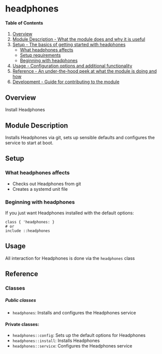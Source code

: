 # headphones

#### Table of Contents

1. [Overview](#overview)
2. [Module Description - What the module does and why it is useful](#module-description)
3. [Setup - The basics of getting started with headphones](#setup)
    * [What headphones affects](#what-headphones-affects)
    * [Setup requirements](#setup-requirements)
    * [Beginning with headphones](#beginning-with-headphones)
4. [Usage - Configuration options and additional functionality](#usage)
5. [Reference - An under-the-hood peek at what the module is doing and how](#reference)
6. [Development - Guide for contributing to the module](#development)

## Overview

Install Headphones

## Module Description

Installs Headphones via git, sets up sensible defaults and configures
the service to start at boot.

## Setup

### What headphones affects

* Checks out Headphones from git
* Creates a systemd unit file


### Beginning with headphones

If you just want Headphones installed with the default options:

    class { 'headphones: }
    # or
    include ::headphones

## Usage

All interaction for Headphones is done via the `headphones` class

## Reference

### Classes

##### Public classes
* `headphones`: Installs and configures the Headphones service

#### Private classes:
* `headphones::config`: Sets up the default options for Headphones
* `headphones::install`: Installs Headphones
* `headphones::service`: Configures the Headphones service

